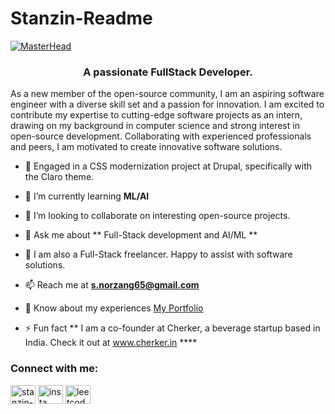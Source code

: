 # Stanzin-Readme

[![MasterHead](https://developers.giphy.com/branch/master/static/api-512d36c09662682717108a38bbb5c57d.gif)](https://rishavchanda.io)

<h3 align="center" > A passionate FullStack Developer. </h3>

As a new member of the open-source community, I am an aspiring software engineer with a diverse skill set and a passion for innovation. I am excited to contribute my expertise to cutting-edge software projects as an intern, drawing on my background in computer science and strong interest in open-source development. Collaborating with experienced professionals and peers, I am motivated to create innovative software solutions. </h3>

- 🔭 Engaged in a CSS modernization project at Drupal, specifically with the Claro theme.
  
- 🌱 I’m currently learning **ML/AI**

- 👯 I’m looking to collaborate on interesting open-source projects.

- 💬 Ask me about ** Full-Stack development and AI/ML **

- 🤝 I am also a Full-Stack freelancer. Happy to assist with software solutions.

- 📫 Reach me at **s.norzang65@gmail.com**

- 📄 Know about my experiences [My Portfolio](https://stanzin7.github.io/myPortfolio/)

- ⚡ Fun fact ** I am a co-founder at Cherker, a beverage startup based in India. Check it out at www.cherker.in \*\***

<h3 align="left">Connect with me:</h3>
<p align="left">
<a href="https://linkedin.com/in/stanzin-norzang" target="blank"><img align="center" src="https://raw.githubusercontent.com/rahuldkjain/github-profile-readme-generator/master/src/images/icons/Social/linked-in-alt.svg" alt="stanzin-norzang" height="30" width="40" /></a>
<a href="https://www.instagram.com/snorzang/" target="blank"><img align="center" src="https://raw.githubusercontent.com/rahuldkjain/github-profile-readme-generator/master/src/images/icons/Social/instagram.svg" alt="insta" height="30" width="40" /></a>
<a href="https://leetcode.com/Stanfordy7/" target="blank"><img align="center" src="https://cdn.jsdelivr.net/npm/simple-icons@3.1.0/icons/leetcode.svg" alt="leetcode" height="30" width="40" /></a>
</p>
